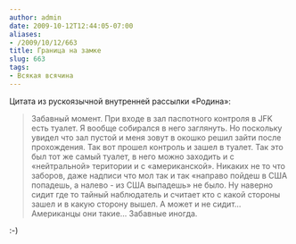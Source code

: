 ```yaml
---
author: admin
date: 2009-10-12T12:44:05-07:00
aliases:
- /2009/10/12/663
title: Граница на замке
slug: 663
tags:
- Всякая всячина
---
```


Цитата из рускоязычной внутренней рассылки «Родина»:

> Забавный момент. При входе в зал паспотного контроля в JFK есть туалет. Я вообще собирался в него заглянуть. Но поскольку увидел что зал пустой и меня зовут в окошко решил зайти после прохождения. Так вот прошел контроль и зашел в туалет. Так это был тот же самый туалет, в него можно заходить и с «нейтральной» територии и с «американской». Никаких не то что заборов, даже надписи что мол так и так «направо пойдеш в США попадешь, а налево - из США выпадешь» не было. Ну наверно сидит где то тайный наблюдатель и считает кто с какой стороны зашел и в какую сторону вышел. А может и не сидит... Американцы они такие... Забавные иногда.

:-)
